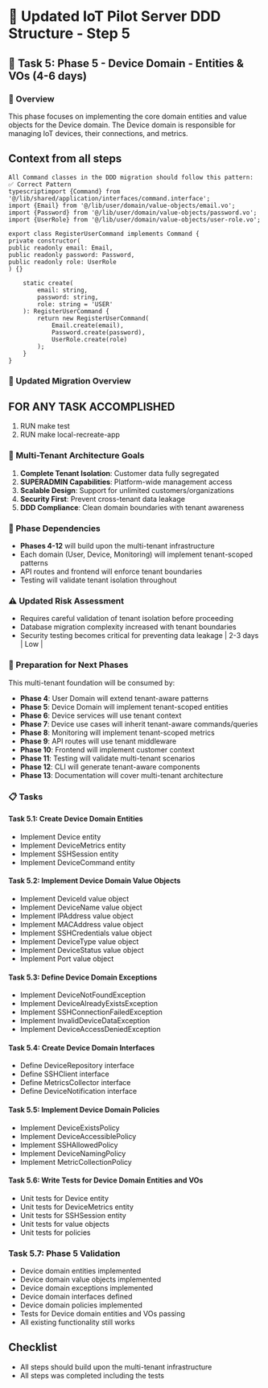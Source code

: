 # 🚀 Updated IoT Pilot Server DDD Structure - Step 5

## 🔌 Task 5: Phase 5 - Device Domain - Entities & VOs (4-6 days)

### 🎯 Overview
This phase focuses on implementing the core domain entities and value objects for the Device domain. The Device domain is responsible for managing IoT devices, their connections, and metrics.

## Context from all steps

```
All Command classes in the DDD migration should follow this pattern:
✅ Correct Pattern
typescriptimport {Command} from '@/lib/shared/application/interfaces/command.interface';
import {Email} from '@/lib/user/domain/value-objects/email.vo';
import {Password} from '@/lib/user/domain/value-objects/password.vo';
import {UserRole} from '@/lib/user/domain/value-objects/user-role.vo';

export class RegisterUserCommand implements Command {
private constructor(
public readonly email: Email,
public readonly password: Password,
public readonly role: UserRole
) {}

    static create(
        email: string,
        password: string,
        role: string = 'USER'
    ): RegisterUserCommand {
        return new RegisterUserCommand(
            Email.create(email),
            Password.create(password),
            UserRole.create(role)
        );
    }
}
```

### 🎯 Updated Migration Overview

## FOR ANY TASK ACCOMPLISHED
1. RUN make test
2. RUN make local-recreate-app

### 🏢 Multi-Tenant Architecture Goals

1. **Complete Tenant Isolation**: Customer data fully segregated
2. **SUPERADMIN Capabilities**: Platform-wide management access
3. **Scalable Design**: Support for unlimited customers/organizations
4. **Security First**: Prevent cross-tenant data leakage
5. **DDD Compliance**: Clean domain boundaries with tenant awareness

### 🔄 Phase Dependencies

- **Phases 4-12** will build upon the multi-tenant infrastructure
- Each domain (User, Device, Monitoring) will implement tenant-scoped patterns
- API routes and frontend will enforce tenant boundaries
- Testing will validate tenant isolation throughout

### ⚠️ Updated Risk Assessment

- Requires careful validation of tenant isolation before proceeding
- Database migration complexity increased with tenant boundaries
- Security testing becomes critical for preventing data leakage               | 2-3 days | Low        |

### 🔄 Preparation for Next Phases

This multi-tenant foundation will be consumed by:
- **Phase 4**: User Domain will extend tenant-aware patterns
- **Phase 5**: Device Domain will implement tenant-scoped entities
- **Phase 6**: Device services will use tenant context
- **Phase 7**: Device use cases will inherit tenant-aware commands/queries
- **Phase 8**: Monitoring will implement tenant-scoped metrics
- **Phase 9**: API routes will use tenant middleware
- **Phase 10**: Frontend will implement customer context
- **Phase 11**: Testing will validate multi-tenant scenarios
- **Phase 12**: CLI will generate tenant-aware components
- **Phase 13**: Documentation will cover multi-tenant architecture


### 📋 Tasks

#### Task 5.1: Create Device Domain Entities
-  Implement Device entity
-  Implement DeviceMetrics entity
-  Implement SSHSession entity
-  Implement DeviceCommand entity

#### Task 5.2: Implement Device Domain Value Objects
-  Implement DeviceId value object
-  Implement DeviceName value object
-  Implement IPAddress value object
-  Implement MACAddress value object
-  Implement SSHCredentials value object
-  Implement DeviceType value object
-  Implement DeviceStatus value object
-  Implement Port value object

#### Task 5.3: Define Device Domain Exceptions
-  Implement DeviceNotFoundException
-  Implement DeviceAlreadyExistsException
-  Implement SSHConnectionFailedException
-  Implement InvalidDeviceDataException
-  Implement DeviceAccessDeniedException

#### Task 5.4: Create Device Domain Interfaces
-  Define DeviceRepository interface
-  Define SSHClient interface
-  Define MetricsCollector interface
-  Define DeviceNotification interface

#### Task 5.5: Implement Device Domain Policies
-  Implement DeviceExistsPolicy
-  Implement DeviceAccessiblePolicy
-  Implement SSHAllowedPolicy
-  Implement DeviceNamingPolicy
-  Implement MetricCollectionPolicy

#### Task 5.6: Write Tests for Device Domain Entities and VOs
-  Unit tests for Device entity
-  Unit tests for DeviceMetrics entity
-  Unit tests for SSHSession entity
-  Unit tests for value objects
-  Unit tests for policies

###  Task 5.7: Phase 5 Validation
-  Device domain entities implemented
-  Device domain value objects implemented
-  Device domain exceptions implemented
-  Device domain interfaces defined
-  Device domain policies implemented
-  Tests for Device domain entities and VOs passing
-  All existing functionality still works

## Checklist
-  All steps should build upon the multi-tenant infrastructure
-  All steps was completed including the tests